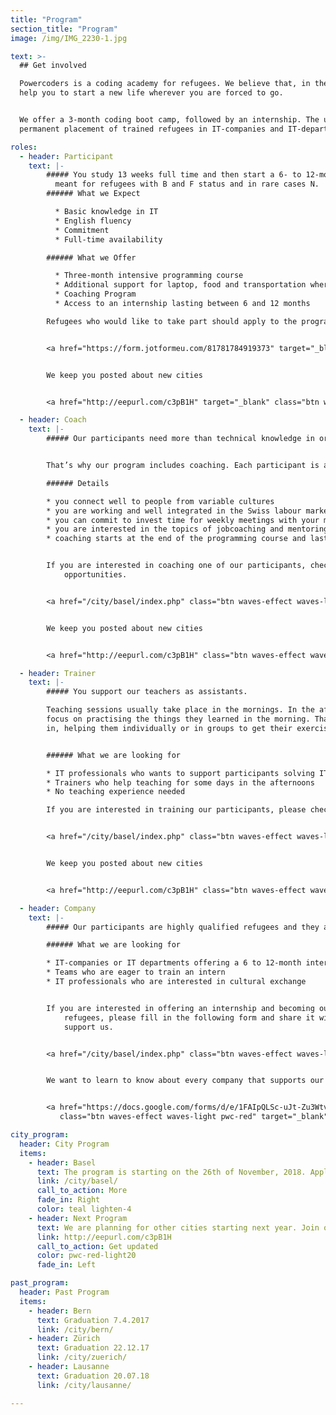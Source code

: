 ```yaml
---
title: "Program"
section_title: "Program"
image: /img/IMG_2230-1.jpg

text: >-
  ## Get involved

  Powercoders is a coding academy for refugees. We believe that, in the 21st century, coding skills will
  help you to start a new life wherever you are forced to go.


  We offer a 3-month coding boot camp, followed by an internship. The ultimate goal of Powercoders is the
  permanent placement of trained refugees in IT-companies and IT-departments.

roles:
  - header: Participant
    text: |-
        ##### You study 13 weeks full time and then start a 6- to 12-month internship. The program is
          meant for refugees with B and F status and in rare cases N.
        ###### What we Expect

          * Basic knowledge in IT
          * English fluency
          * Commitment
          * Full-time availability

        ###### What we Offer

          * Three-month intensive programming course
          * Additional support for laptop, food and transportation where needed
          * Coaching Program
          * Access to an internship lasting between 6 and 12 months

        Refugees who would like to take part should apply to the program closest to their place of residence.


        <a href="https://form.jotformeu.com/81781784919373" target="_blank" class="btn waves-effect waves-light pwc-red">Apply</a>


        We keep you posted about new cities


        <a href="http://eepurl.com/c3pB1H" target="_blank" class="btn waves-effect waves-light pwc-red">subscribe</a>

  - header: Coach
    text: |-
        ##### Our participants need more than technical knowledge in order to achieve a sustainable integration into employment.


        That’s why our program includes coaching. Each participant is accompanied by one volunteer coach.

        ###### Details

        * you connect well to people from variable cultures
        * you are working and well integrated in the Swiss labour market
        * you can commit to invest time for weekly meetings with your mentee
        * you are interested in the topics of jobcoaching and mentoring
        * coaching starts at the end of the programming course and last until the end of the internship


        If you are interested in coaching one of our participants, check our current programs for
            opportunities.


        <a href="/city/basel/index.php" class="btn waves-effect waves-light pwc-red">Basel</a>


        We keep you posted about new cities


        <a href="http://eepurl.com/c3pB1H" class="btn waves-effect waves-light pwc-red" target="_blank">subscribe</a>

  - header: Trainer
    text: |-
        ##### You support our teachers as assistants.

        Teaching sessions usually take place in the mornings. In the afternoons, the participants
        focus on practising the things they learned in the morning. That’s where our “Trainers” come
        in, helping them individually or in groups to get their exercises and “homework” done.


        ###### What we are looking for

        * IT professionals who wants to support participants solving IT challenges
        * Trainers who help teaching for some days in the afternoons
        * No teaching experience needed

        If you are interested in training our participants, please check our current programs for opportunities.


        <a href="/city/basel/index.php" class="btn waves-effect waves-light pwc-red">Basel</a>


        We keep you posted about new cities


        <a href="http://eepurl.com/c3pB1H" class="btn waves-effect waves-light pwc-red" target="_blank">subscribe</a>

  - header: Company
    text: |-
        ##### Our participants are highly qualified refugees and they are looking for your engagement and support.

        ###### What we are looking for

        * IT-companies or IT departments offering a 6 to 12-month internship
        * Teams who are eager to train an intern
        * IT professionals who are interested in cultural exchange


        If you are interested in offering an internship and becoming our partner in empowering
            refugees, please fill in the following form and share it with other companies who can
            support us.


        <a href="/city/basel/index.php" class="btn waves-effect waves-light pwc-red">Basel</a>


        We want to learn to know about every company that supports our mission


        <a href="https://docs.google.com/forms/d/e/1FAIpQLSc-uJt-Zu3WtvC7lJbcwd1rQ9PaxSPpMeOzuwONxscA_AgCzg/viewform"
           class="btn waves-effect waves-light pwc-red" target="_blank">get in touch</a>

city_program:
  header: City Program
  items:
    - header: Basel
      text: The program is starting on the 26th of November, 2018. Application is open.
      link: /city/basel/
      call_to_action: More
      fade_in: Right
      color: teal lighten-4
    - header: Next Program
      text: We are planning for other cities starting next year. Join our mailing list to receive the latest news and updates.
      link: http://eepurl.com/c3pB1H
      call_to_action: Get updated
      color: pwc-red-light20
      fade_in: Left

past_program:
  header: Past Program
  items:
    - header: Bern
      text: Graduation 7.4.2017
      link: /city/bern/
    - header: Zürich
      text: Graduation 22.12.17
      link: /city/zuerich/
    - header: Lausanne
      text: Graduation 20.07.18
      link: /city/lausanne/

---
```

